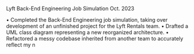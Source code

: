 Lyft Back-End Engineering Job Simulation Oct. 2023


• Completed the Back-End Engineering job simulation, taking over development of an unfinished project for the Lyft Rentals team.
• Drafted a UML class diagram representing a new reorganized architecture.
• Refactored a messy codebase inherited from another team to accurately reflect my n
